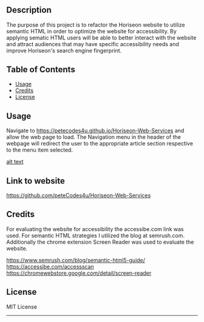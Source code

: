# <Hoirison-Web-Services>

## Description
The purpose of this project is to refactor the Horiseon website to utilize semantic HTML in order to optimize the website for accessibility. By applying sematic HTML users will be able to better interact with the website and attract audiences that may have specific accessibility needs and improve Horiseon's search engine fingerprint. 

## Table of Contents 

- [Usage](#usage)
- [Credits](#credits)
- [License](#license)

## Usage

Navigate to https://petecodes4u.github.io/Horiseon-Web-Services and allow the web page to load. 
The Navigation menu in the header of the webpage will redirect the user to the appropriate article section respective to the menu item selected.
   
[alt text](assets/images/Horiseon-Web-Services-Screenshot.png)

## Link to website
    
https://github.com/peteCodes4u/Horiseon-Web-Services

## Credits

For evaluating the website for accessibility the accessibe.com link was used. For semantic HTML strategies I utilized the blog at semrush.com.
Additionally the chrome extension Screen Reader was used to evaluate the website.

https://www.semrush.com/blog/semantic-html5-guide/
https://accessibe.com/accessscan
https://chromewebstore.google.com/detail/screen-reader

## License

MIT License

---

